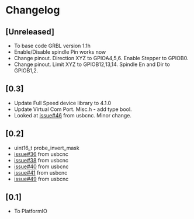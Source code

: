 # Changelog

## [Unreleased]

- To base code GRBL version 1.1h
- Enable/Disable spindle Pin works now
- Change pinout. Direction XYZ to GPIOA4,5,6. Enable Stepper to GPIOB0.
- Change pinout. Limit XYZ to GPIOB12,13,14. Spindle En and Dir to GPIOB1,2.

## [0.3]

- Update Full Speed device library to 4.1.0
- Update Virtual Com Port. Misc.h - add type bool.
- Looked at [issue#46](https://github.com/usbcnc/grbl/issues/46) from usbcnc.
  Minor change.

## [0.2]

- uint16_t probe_invert_mask
- [issue#36](https://github.com/usbcnc/grbl/issues/36) from usbcnc
- [issue#38](https://github.com/usbcnc/grbl/issues/38) from usbcnc
- [issue#40](https://github.com/usbcnc/grbl/issues/40) from usbcnc
- [issue#41](https://github.com/usbcnc/grbl/issues/41) from usbcnc
- [issue#49](https://github.com/usbcnc/grbl/issues/49) from usbcnc

## [0.1]

- To PlatformIO